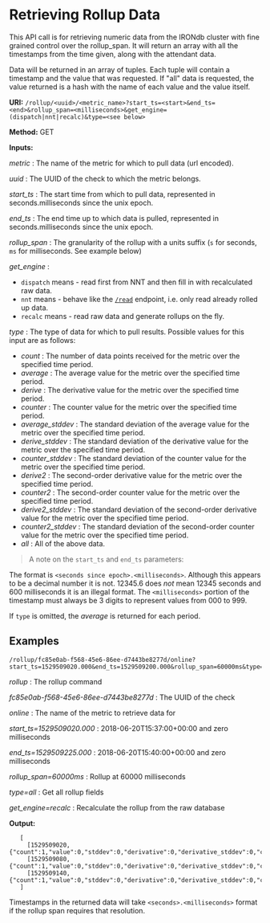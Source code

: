 Retrieving Rollup Data
======================

This API call is for retrieving numeric data from the IRONdb cluster with fine grained control over the rollup_span. It will return an array with all the timestamps from the time given, along with the attendant data.

Data will be returned in an array of tuples. Each tuple will contain a timestamp and the value that was requested. If "all" data is requested, the value returned is a hash with the name of each value and the value itself.

**URI:** `/rollup/<uuid>/<metric_name>?start_ts=<start>&end_ts=<end>&rollup_span=<milliseconds>&get_engine=(dispatch|nnt|recalc)&type=<see below>`

**Method:** GET

**Inputs:**

  *metric*      : The name of the metric for which to pull data (url encoded).
  
  *uuid*        : The UUID of the check to which the metric belongs.
  
  *start_ts*    : The start time from which to pull data, represented in seconds.milliseconds since the unix epoch. 
  
  *end_ts*      : The end time up to which data is pulled, represented in seconds.milliseconds since the unix epoch. 
  
  *rollup_span* : The granularity of the rollup with a units suffix (`s` for seconds, `ms` for milliseconds.  See example below)
  
  *get_engine*  : 
  
   * `dispatch` means - read first from NNT and then fill in with recalculated raw data.
   * `nnt` means - behave like the [`/read`](read-nnt.md) endpoint, i.e. only read already rolled up data.
   * `recalc` means - read raw data and generate rollups on the fly.
  
  
  *type*        :   The type of data for which to pull results. Possible values for this input are as follows:

  * *count*   :   The number of data points received for the metric over the specified time period.
  * *average* :   The average value for the metric over the specified time period.
  * *derive* :   The derivative value for the metric over the specified time period.
  * *counter* :   The counter value for the metric over the specified time period.
  * *average_stddev* :   The standard deviation of the average value for the metric over the specified time period.
  * *derive\_stddev* :   The standard deviation of the derivative value for the metric over the specified time period.
  * *counter\_stddev* :   The standard deviation of the counter value for the metric over the specified time period.
  * *derive2* :   The second-order derivative value for the metric over the specified time period.
  * *counter2* :   The second-order counter value for the metric over the specified time period.
  * *derive2_stddev* :   The standard deviation of the second-order derivative value for the metric over the specified time period.
  * *counter2\_stddev* :   The standard deviation of the second-order counter value for the metric over the specified time period.
  * *all* :   All of the above data.
  
> A note on the `start_ts` and `end_ts` parameters:

The format is `<seconds since epoch>.<milliseconds>`.  Although this appears to be a decimal number it is not.
12345.6 does *not* mean 12345 seconds and 600 milliseconds it is an illegal format.  The `<milliseconds>` portion of the
timestamp must always be 3 digits to represent values from 000 to 999.
  
If `type` is omitted, the *average* is returned for each period.

Examples
---------

```
/rollup/fc85e0ab-f568-45e6-86ee-d7443be8277d/online?start_ts=1529509020.000&end_ts=1529509200.000&rollup_span=60000ms&type=all&get_engine=recalc"
```

*rollup*     : The rollup command

*fc85e0ab-f568-45e6-86ee-d7443be8277d* : The UUID of the check

*online* : The name of the metric to retrieve data for

*start_ts=1529509020.000* : 2018-06-20T15:37:00+00:00 and zero milliseconds

*end_ts=1529509225.000* : 2018-06-20T15:40:00+00:00 and zero milliseconds

*rollup_span=60000ms* : Rollup at 60000 milliseconds

*type=all* :  Get all rollup fields

*get_engine=recalc* : Recalculate the rollup from the raw database

**Output:**

```
   [
     [1529509020,{"count":1,"value":0,"stddev":0,"derivative":0,"derivative_stddev":0,"counter":0,"counter_stddev":0,"derivative2":0,"derivative2_stddev":0,"counter2":0,"counter2_stddev":0}],
     [1529509080,{"count":1,"value":0,"stddev":0,"derivative":0,"derivative_stddev":0,"counter":0,"counter_stddev":0,"derivative2":0,"derivative2_stddev":0,"counter2":0,"counter2_stddev":0}],
     [1529509140,{"count":1,"value":0,"stddev":0,"derivative":0,"derivative_stddev":0,"counter":0,"counter_stddev":0,"derivative2":0,"derivative2_stddev":0,"counter2":0,"counter2_stddev":0}]
   ]
```

Timestamps in the returned data will take `<seconds>.<milliseconds>` format if the rollup span requires that resolution.

